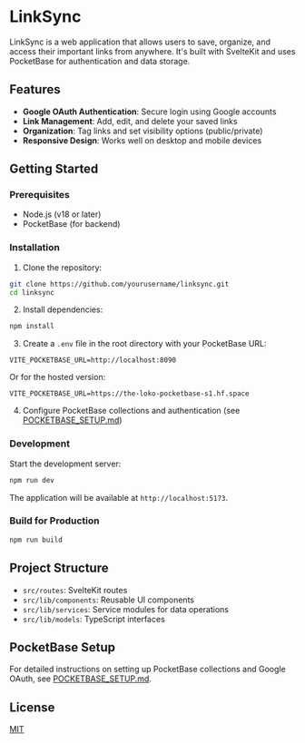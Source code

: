 # LinkSync

LinkSync is a web application that allows users to save, organize, and access their important links from anywhere. It's built with SvelteKit and uses PocketBase for authentication and data storage.

## Features

- **Google OAuth Authentication**: Secure login using Google accounts
- **Link Management**: Add, edit, and delete your saved links
- **Organization**: Tag links and set visibility options (public/private)
- **Responsive Design**: Works well on desktop and mobile devices

## Getting Started

### Prerequisites

- Node.js (v18 or later)
- PocketBase (for backend)

### Installation

1. Clone the repository:

```bash
git clone https://github.com/yourusername/linksync.git
cd linksync
```

2. Install dependencies:

```bash
npm install
```

3. Create a `.env` file in the root directory with your PocketBase URL:

```
VITE_POCKETBASE_URL=http://localhost:8090
```

Or for the hosted version:

```
VITE_POCKETBASE_URL=https://the-loko-pocketbase-s1.hf.space
```

4. Configure PocketBase collections and authentication (see [POCKETBASE_SETUP.md](POCKETBASE_SETUP.md))

### Development

Start the development server:

```bash
npm run dev
```

The application will be available at `http://localhost:5173`.

### Build for Production

```bash
npm run build
```

## Project Structure

- `src/routes`: SvelteKit routes
- `src/lib/components`: Reusable UI components
- `src/lib/services`: Service modules for data operations
- `src/lib/models`: TypeScript interfaces

## PocketBase Setup

For detailed instructions on setting up PocketBase collections and Google OAuth, see [POCKETBASE_SETUP.md](POCKETBASE_SETUP.md).

## License

[MIT](LICENSE)
